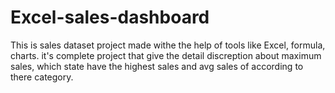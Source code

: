# Excel-sales-dashboard
This is sales dataset project made withe the help of tools like Excel, formula, charts.
it's complete project that give the detail discreption about maximum sales, which state have the highest sales and avg sales of according to there category.
